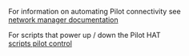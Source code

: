 
For information on automating Pilot connectivity see  
[network manager documentation](./networkManagerDocs/README.md)  

For scripts that power up / down the Pilot HAT  
[scripts pilot control](./scripts_pilotControl/)
